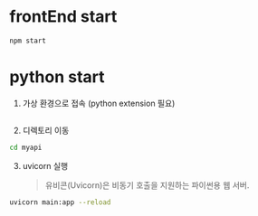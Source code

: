 # frontEnd start

```bash
npm start
```

# python start

1. 가상 환경으로 접속 (python extension 필요)

```bash

```

2. 디렉토리 이동

```bash
cd myapi
```

3. uvicorn 실행
   > 유비콘(Uvicorn)은 비동기 호출을 지원하는 파이썬용 웹 서버.

  ```bash
  uvicorn main:app --reload
  ```
